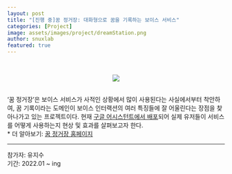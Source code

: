 ```yaml
---
layout: post
title: "[진행 중]꿈 정거장: 대화형으로 꿈을 기록하는 보이스 서비스"
categories: [Project]
image: assets/images/project/dreamStation.png
author: snuxlab
featured: true
---
```


<p>
<br>
<p align="center"><img src="{{site.baseurl}}/assets/images/project/dreamStation.png"></p>
<br>
‘꿈 정거장’은 보이스 서비스가 사적인 상황에서 많이 사용된다는 사실에서부터 착안하여, 꿈 기록이라는 도메인이 보이스 인터랙션의 여러 특징들에 잘 어울린다는 장점을 찾아나가고 있는 프로젝트이다. 현재 <a href="https://assistant.google.com/services/a/uid/000000e67e29d6a7?hl=ko_kr" target="_blank" style="text-decoration: underline">구글 어시스턴트에서 배포</a>되어 실제 유저들이 서비스를 어떻게 사용하는지 현상 및 효과를 살펴보고자 한다. <br>
* 더 알아보기: <a href="https://sites.google.com/view/snuxlabdreamstation/home" target="_blank" style="text-decoration: underline">꿈 정거장 홈페이지</a>
<br>
</p>

<hr>
참가자: 유지수 <br>
기간: 2022.01 ~ ing<br>


